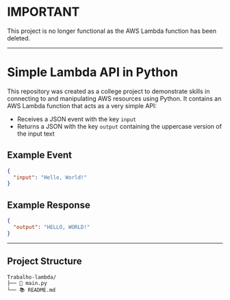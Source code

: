 # IMPORTANT
This project is no longer functional as the AWS Lambda function has been deleted.

---

# Simple Lambda API in Python

This repository was created as a college project to demonstrate skills in connecting to and manipulating AWS resources using Python. It contains an AWS Lambda function that acts as a very simple API:
- Receives a JSON event with the key `input`
- Returns a JSON with the key `output` containing the uppercase version of the input text

## Example Event
```json
{
  "input": "Hello, World!"
}
```

## Example Response
```json
{
  "output": "HELLO, WORLD!"
}
```

---

## Project Structure

```
Trabalho-lambda/
├── 📄 main.py
└── 📚 README.md
```
